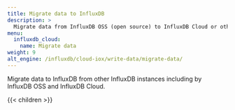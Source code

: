 ```yaml
---
title: Migrate data to InfluxDB
description: >
  Migrate data from InfluxDB OSS (open source) to InfluxDB Cloud or other InfluxDB OSS instances--or from InfluxDB Cloud to InfluxDB OSS.
menu:
  influxdb_cloud:
    name: Migrate data
weight: 9
alt_engine: /influxdb/cloud-iox/write-data/migrate-data/
---
```


Migrate data to InfluxDB from other InfluxDB instances including by InfluxDB OSS
and InfluxDB Cloud.

{{< children >}}
